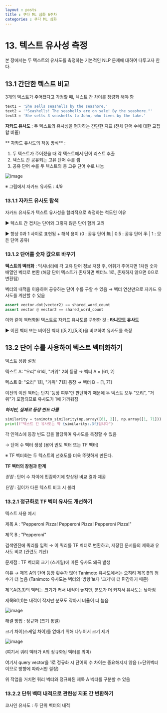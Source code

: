 ```yaml
---
layout : posts
title : 쿠다 ML 심화 6주차
categories : 쿠다 ML 심화
---
```

# 13. 텍스트 유사성 측정
본 장에서는 두 텍스트의 유사도를 측정하는 기본적인 NLP 문제에 대하여 다루고자 한다.
## 13.1 간단한 텍스트 비교
3개의 텍스트가 주어졌다고 가정할 때, 텍스트 간 차이를 정량화 해야 함
```python
text1 = 'She sells seashells by the seashore.'
text2 = '"Seashells! The seashells are on sale! By the seashore."'
text3 = 'She sells 3 seashells to John, who lives by the lake.'
```

**자카드 유사도** : 두 텍스트의 유사성을 평가하는 간단한 지표 (전체 단어 수에 대한 교집합 비율)

** 자카드 유사도의 작동 방식** :
1. 두 텍스트가 주어졌을 때 각 텍스트에서 단어 리스트 추출
2. 텍스트 간 공유되는 고유 단어 수를 셈
3. 공유 단어 수를 두 텍스트의 총 고유 단어 수로 나눔

![image](https://github.com/user-attachments/assets/067336d0-8919-4465-9b35-6ec04fcf3ead)

※ 그림에서 자카드 유사도 : 4/9

### 13.1.1 자카드 유사도 탐색
자카드 유사도가 텍스트 유사성을 합리적으로 측정하는 척도인 이유

▶ 텍스트 간 겹치는 단어와 그렇지 않은 단어 함께 고려

▶ 항상 0과 1 사이로 표현됨 + 해석 용이 (0 : 공유 단어 無 | 0.5 : 공유 단어 半 | 1 : 모든 단어 공유)

### 13.1.2 단어를 숫자 값으로 바꾸기
**텍스트의 벡터화** : 딕셔너리에 각 고유 단어 정보 저장 후, 어휘가 주어지면 1차원 숫자 배열인 벡터로 변환 (해당 단어 텍스트가 존재하면 벡터느 1로, 존재하지 않으면 0으로 변환됨)

벡터의 내적을 이용하여 공유하는 단어 수를 구할 수 있음 → 벡터 연산만으로 자카드 유사도를 계산할 수 있음
```python
assert vector.dot(vector2) == shared_word_count
assert vector @ vector2 == shared_word_count
```
이와 같이 벡터화된 텍스트로 자카드 유사도를 구현한 것 : **타니모토 유사도**

▶ 이진 벡터 또는 비이진 벡터 ([5,2],[5,3])을 비교하여 유사도를 측정

## 13.2 단어 수를 사용하여 텍스트 벡터화하기
텍스트 상황 설정

텍스트 A: "오리" 61회, "거위" 2회 등장 → 벡터 A = [61, 2]

텍스트 B: "오리" 1회, "거위" 71회 등장 → 벡터 B = [1, 71]

이전의 이진 벡터는 단지 '등장 여부'만 판단하기 때문에 두 텍스트 모두 "오리", "거위"가 포함되므로 유사도가 1에 가까워짐

***하지만, 실제로 등장 빈도 다름***

```python
similarity = tanimoto_similarity(np.array([61, 2]), np.array([1, 71]))
print(f"텍스트 간 유사도는 약 {similarity:.3f}입니다")
```
각 인덱스에 등장 빈도 값을 할당하여 유사도를 측정할 수 있음

→ 단어 수 벡터 생성 (용어 빈도 벡터 또는 TF 벡터)

※ TF 벡터화는 두 텍스트의 선호도를 더욱 뚜렷하게 만든다.

**TF 벡터의 장점과 한계**

*장점* : 단어 수 차이에 민감하기에 향상된 비교 결과 제공 

*단점* : 길이가 다른 텍스트 비교 시 불리

### 13.2.1 정규화로 TF 벡터 유사도 개선하기
텍스트 사용 예시 

제목 A : "Pepperoni Pizza! Pepperoni Pizza! Pepperoni Pizza!"

제목 B ; "Pepperoni"

검색엔진에 쿼리를 입력 → 이 쿼리를 TF 벡터로 변환하고, 저장된 문서들의 제목과 유사도 비교 (관련도 계산)

문제점 : TF 벡터의 크기 (스케일)에 따른 유사도 왜곡 발생

이유 → 제목 A의 단어 등장 횟수가 많아 Tanimoto 유사도에서는 오히려 제목 B의 점수가 더 높음 (Tanimoto 유사도는 벡터의 ‘방향’보다 ‘크기’에 더 민감하기 때문)

제목A(3,3)의 벡터는 크기가 커서 내적이 높지만, 분모가 더 커져서 유사도는 낮아짐

제목B(1,1)는 내적이 작지만 분모도 작아서 비율이 더 높음

![image](https://github.com/user-attachments/assets/d55e7d92-84e5-48f0-9b49-a5142727dbef)

해결 방법 : 정규화 (크기 통일)

크기 차이(스케일 차이)를 없애기 위해 나누어서 크기 제거

![image](https://github.com/user-attachments/assets/aebd40c9-aa7c-41e2-bf9e-09a41b38bee2)

(여기서 쿼리 벡터가 A의 정규화된 벡터를 의미)

여기서 query vector을 1로 정규화 시 단어의 수 차이는 중요해지지 않음 (=단위벡터이므로 방향에 따라서만 결정)

위 작업을 거치면 쿼리 벡터와 정규화된 제목 A 벡터를 구분할 수 있음

### 13.2.2 단위 벡터 내적으로 관련성 지표 간 변환하기
코사인 유사도 : 두 단위 벡터의 내적 











